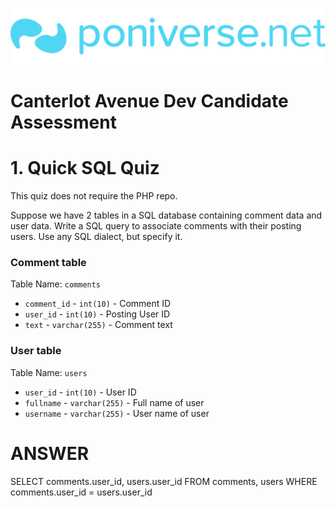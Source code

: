 ![Poniverse logo](../imgs/logo.png)

# Canterlot Avenue Dev Candidate Assessment

# 1. Quick SQL Quiz

This quiz does not require the PHP repo.

Suppose we have 2 tables in a SQL database containing comment data and user data. Write a SQL query to associate comments with their posting users. Use any SQL dialect, but specify it.

### Comment table
Table Name: `comments`
- `comment_id` - `int(10)` - Comment ID
- `user_id` - `int(10)` - Posting User ID
- `text` - `varchar(255)` - Comment text

### User table
Table Name: `users`
- `user_id` - `int(10)` - User ID
- `fullname` - `varchar(255)` - Full name of user
- `username` - `varchar(255)` - User name of user

# ANSWER
SELECT comments.user_id, users.user_id FROM comments, users WHERE comments.user_id = users.user_id
